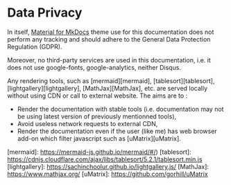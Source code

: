 <!-- BEGIN MKDOCS TEMPLATE -->
<!-- WARNING, DO NOT UPDATE CONTENT BETWEEN MKDOCS TEMPLATE TAG !-->
<!-- Modified content will be overwritten when updating.-->
# Data Privacy

In itself, [Material for MkDocs][mkdocs_material] theme use for this
documentation does not perform any tracking and should adhere to the General
Data Protection Regulation (GDPR).

Moreover, no third-party services are used in this documentation, i.e. it does
not use google-fonts, google-analytics, neither Disqus.

Any rendering tools, such as [mermaid][mermaid], [tablesort][tablesort],
[lightgallery][lightgallery], [MathJax][MathJax], etc. are served locally without
using CDN or call to external website. The aims are to :

  * Render the documentation with stable tools (i.e. documentation may not be
    using latest version of previously mentionned tools),
  * Avoid useless network requests to external CDN,
  * Render the documentation even if the user (like me) has web browser add-on
    which filter javascript such as [uMatrix][uMatrix].

<!-- markdownlint-disable MD034 -->
[mkdocs_material]: https://squidfunk.github.io/mkdocs-material/data-privacy/
[mermaid]: https://mermaid-js.github.io/mermaid/#/)
[tablesort]: https://cdnjs.cloudflare.com/ajax/libs/tablesort/5.2.1/tablesort.min.js
[lightgallery]: https://sachinchoolur.github.io/lightgallery.js/
[MathJax]: https://www.mathjax.org/
[uMatrix]: https://github.com/gorhill/uMatrix
<!-- END MKDOCS TEMPLATE -->
